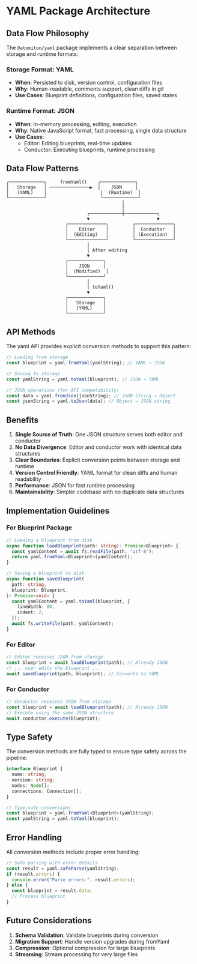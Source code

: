 # YAML Package Architecture

## Data Flow Philosophy

The `@atomiton/yaml` package implements a clear separation between storage and
runtime formats:

### Storage Format: YAML

- **When**: Persisted to disk, version control, configuration files
- **Why**: Human-readable, comments support, clean diffs in git
- **Use Cases**: Blueprint definitions, configuration files, saved states

### Runtime Format: JSON

- **When**: In-memory processing, editing, execution
- **Why**: Native JavaScript format, fast processing, single data structure
- **Use Cases**:
  - Editor: Editing blueprints, real-time updates
  - Conductor: Executing blueprints, runtime processing

## Data Flow Patterns

```
┌─────────────┐     fromYaml()    ┌─────────────┐
│   Storage   │ ───────────────▶  │    JSON     │
│   (YAML)    │                    │  (Runtime)  │
└─────────────┘                    └─────────────┘
                                           │
                                           │
                              ┌────────────┼────────────┐
                              ▼                         ▼
                      ┌──────────────┐         ┌──────────────┐
                      │    Editor    │         │  Conductor   │
                      │  (Editing)   │         │ (Execution)  │
                      └──────────────┘         └──────────────┘
                              │
                              │ After editing
                              ▼
                      ┌─────────────┐
                      │    JSON     │
                      │  (Modified)  │
                      └─────────────┘
                              │
                              │ toYaml()
                              ▼
                      ┌─────────────┐
                      │   Storage   │
                      │   (YAML)    │
                      └─────────────┘
```

## API Methods

The yaml API provides explicit conversion methods to support this pattern:

```typescript
// Loading from storage
const blueprint = yaml.fromYaml(yamlString); // YAML → JSON

// Saving to storage
const yamlString = yaml.toYaml(blueprint); // JSON → YAML

// JSON operations (for API compatibility)
const data = yaml.fromJson(jsonString); // JSON string → Object
const jsonString = yaml.toJson(data); // Object → JSON string
```

## Benefits

1. **Single Source of Truth**: One JSON structure serves both editor and
   conductor
2. **No Data Divergence**: Editor and conductor work with identical data
   structures
3. **Clear Boundaries**: Explicit conversion points between storage and runtime
4. **Version Control Friendly**: YAML format for clean diffs and human
   readability
5. **Performance**: JSON for fast runtime processing
6. **Maintainability**: Simpler codebase with no duplicate data structures

## Implementation Guidelines

### For Blueprint Package

```typescript
// Loading a blueprint from disk
async function loadBlueprint(path: string): Promise<Blueprint> {
  const yamlContent = await fs.readFile(path, "utf-8");
  return yaml.fromYaml<Blueprint>(yamlContent);
}

// Saving a blueprint to disk
async function saveBlueprint(
  path: string,
  blueprint: Blueprint,
): Promise<void> {
  const yamlContent = yaml.toYaml(blueprint, {
    lineWidth: 80,
    indent: 2,
  });
  await fs.writeFile(path, yamlContent);
}
```

### For Editor

```typescript
// Editor receives JSON from storage
const blueprint = await loadBlueprint(path); // Already JSON
// ... user edits the blueprint ...
await saveBlueprint(path, blueprint); // Converts to YAML
```

### For Conductor

```typescript
// Conductor receives JSON from storage
const blueprint = await loadBlueprint(path); // Already JSON
// Execute using the same JSON structure
await conductor.execute(blueprint);
```

## Type Safety

The conversion methods are fully typed to ensure type safety across the
pipeline:

```typescript
interface Blueprint {
  name: string;
  version: string;
  nodes: Node[];
  connections: Connection[];
}

// Type-safe conversions
const blueprint = yaml.fromYaml<Blueprint>(yamlString);
const yamlString = yaml.toYaml(blueprint);
```

## Error Handling

All conversion methods include proper error handling:

```typescript
// Safe parsing with error details
const result = yaml.safeParse(yamlString);
if (result.errors) {
  console.error("Parse errors:", result.errors);
} else {
  const blueprint = result.data;
  // Process blueprint
}
```

## Future Considerations

1. **Schema Validation**: Validate blueprints during conversion
2. **Migration Support**: Handle version upgrades during fromYaml
3. **Compression**: Optional compression for large blueprints
4. **Streaming**: Stream processing for very large files
